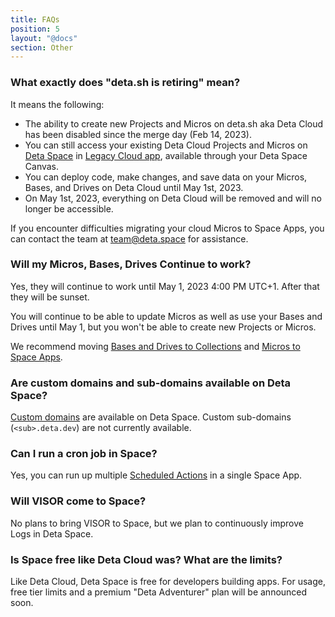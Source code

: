 ```yaml
---
title: FAQs
position: 5
layout: "@docs"
section: Other
---
```


### What exactly does "deta.sh is retiring" mean?

It means the following:
- The ability to create new Projects and Micros on deta.sh aka Deta Cloud has been disabled since the merge day (Feb 14, 2023).
- You can still access your existing Deta Cloud Projects and Micros on [Deta Space](https://deta.space) in [Legacy Cloud app](https://deta.space/migration/learn-more/legacy-mode#the-legacy-cloud-app), available through your Deta Space Canvas.
- You can deploy code, make changes, and save data on your Micros, Bases, and Drives on Deta Cloud until May 1st, 2023.
- On May 1st, 2023, everything on Deta Cloud will be removed and will no longer be accessible.

If you encounter difficulties migrating your cloud Micros to Space Apps, you can contact the team at team@deta.space for assistance.


### Will my Micros, Bases, Drives Continue to work?

Yes, they will continue to work until May 1, 2023 4:00 PM UTC+1. After that they will be sunset.

You will continue to be able to update Micros as well as use your Bases and Drives until May 1, but you won't be able to create new Projects or Micros.

We recommend moving [Bases and Drives to Collections](/migration/migration-guides/import-a-project) and [Micros to Space Apps](/migration/migration-guides/migrate-a-micro).

### Are custom domains and sub-domains available on Deta Space?

[Custom domains](https://deta.space/manual/features/custom-domains) are available on Deta Space. Custom sub-domains (`<sub>.deta.dev`) are not currently available.

### Can I run a cron job in Space?

Yes, you can run up multiple [Scheduled Actions](https://deta.space/manual/features/scheduled-actions) in a single Space App.


### Will VISOR come to Space?

No plans to bring VISOR to Space, but we plan to continuously improve Logs in Deta Space.

### Is Space free like Deta Cloud was? What are the limits?

Like Deta Cloud, Deta Space is free for developers building apps. For usage, free tier limits and a premium "Deta Adventurer" plan will be announced soon.
